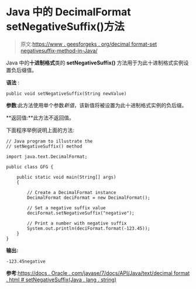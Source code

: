 # Java 中的 DecimalFormat setNegativeSuffix()方法

> 原文:[https://www . geesforgeks . org/decimal format-set negativesuffix-method-in-Java/](https://www.geeksforgeeks.org/decimalformat-setnegativesuffix-method-in-java/)

Java 中的**十进制格式**类的 **setNegativeSuffix()** 方法用于为此十进制格式实例设置负后缀值。

**语法** :

```
public void setNegativeSuffix(String newValue)

```

**参数**:此方法使用单个参数*新值*，该新值将被设置为此十进制格式实例的负后缀。

**返回值:**此方法不返回值。

下面程序举例说明上面的方法:

```
// Java program to illustrate the
// setNegativeSuffix() method

import java.text.DecimalFormat;

public class GFG {

    public static void main(String[] args)
    {

        // Create a DecimalFormat instance
        DecimalFormat deciFormat = new DecimalFormat();

        // Set a negative suffix value
        deciFormat.setNegativeSuffix("negative");

        // Print a number with negative suffix
        System.out.println(deciFormat.format(-123.45));
    }
}
```

**输出:**

```
-123.45negative

```

**参考**:[https://docs . Oracle . com/javase/7/docs/API/Java/text/decimal format . html # setNegativeSuffix(Java . lang . string)](https://docs.oracle.com/javase/7/docs/api/java/text/DecimalFormat.html#setNegativeSuffix(java.lang.String))